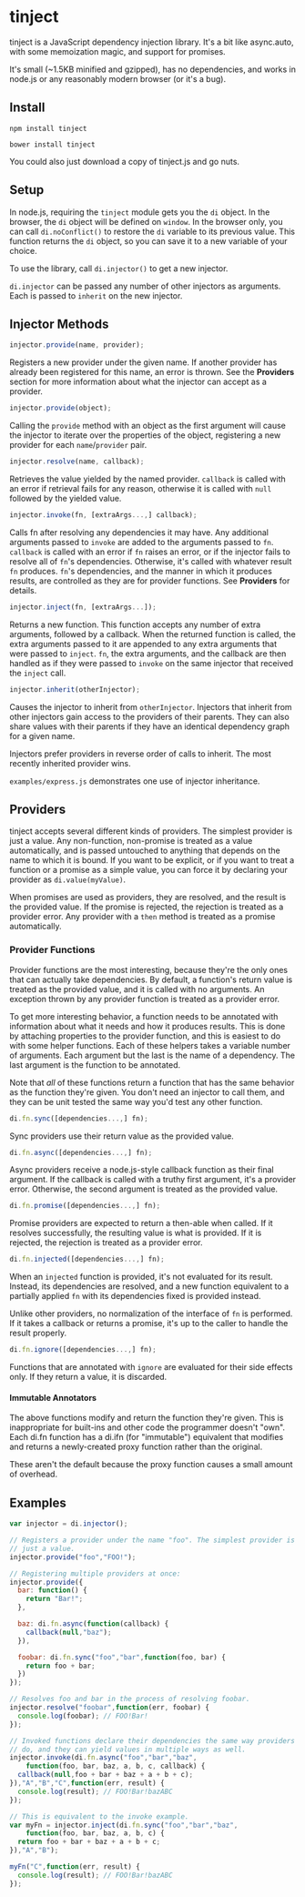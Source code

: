 tinject
=======

tinject is a JavaScript dependency injection library. It's a bit like
async.auto, with some memoization magic, and support for promises.

It's small (~1.5KB minified and gzipped), has no dependencies, and works
in node.js or any reasonably modern browser (or it's a bug).

Install
-------

```
npm install tinject
```
```
bower install tinject
```

You could also just download a copy of tinject.js and go nuts.

Setup
-----

In node.js, requiring the `tinject` module gets you the `di` object. In
the browser, the `di` object will be defined on `window`. In the browser
only, you can call `di.noConflict()` to restore the `di` variable to its
previous value. This function returns the `di` object, so you can save
it to a new variable of your choice.

To use the library, call `di.injector()` to get a new injector.

`di.injector` can be passed any number of other injectors as arguments.
Each is passed to `inherit` on the new injector.

Injector Methods
----------------

```js
injector.provide(name, provider);
```
Registers a new provider under the given name. If another provider has
already been registered for this name, an error is thrown.  See the
**Providers** section for more information about what the injector can
accept as a provider.

```js
injector.provide(object);
```
Calling the `provide` method with an object as the first argument will
cause the injector to iterate over the properties of the object,
registering a new provider for each `name`/`provider` pair.

```js
injector.resolve(name, callback);
```
Retrieves the value yielded by the named provider. `callback` is called
with an error if retrieval fails for any reason, otherwise it is called
with `null` followed by the yielded value.

```js
injector.invoke(fn, [extraArgs...,] callback);
```
Calls fn after resolving any dependencies it may have. Any additional
arguments passed to `invoke` are added to the arguments passed to `fn`.
`callback` is called with an error if `fn` raises an error, or if the
injector fails to resolve all of `fn`'s dependencies. Otherwise, it's
called with whatever result `fn` produces. `fn`'s dependencies, and the
manner in which it produces results, are controlled as they are for
provider functions. See **Providers** for details.

```js
injector.inject(fn, [extraArgs...]);
```
Returns a new function. This function accepts any number of extra
arguments, followed by a callback. When the returned function is
called, the extra arguments passed to it are appended to any extra
arguments that were passed to `inject`. `fn`, the extra arguments, and
the callback are then handled as if they were passed to `invoke` on the
same injector that received the `inject` call.

```js
injector.inherit(otherInjector);
```
Causes the injector to inherit from `otherInjector`. Injectors that
inherit from other injectors gain access to the providers of their
parents. They can also share values with their parents if they have an
identical dependency graph for a given name.

Injectors prefer providers in reverse order of calls to inherit. The
most recently inherited provider wins.

`examples/express.js` demonstrates one use of injector inheritance.

Providers
---------

tinject accepts several different kinds of providers. The simplest
provider is just a value. Any non-function, non-promise is treated as a
value automatically, and is passed untouched to anything that depends on
the name to which it is bound. If you want to be explicit, or if you
want to treat a function or a promise as a simple value, you can force
it by declaring your provider as `di.value(myValue)`.

When promises are used as providers, they are resolved, and the result
is the provided value. If the promise is rejected, the rejection is
treated as a provider error. Any provider with a `then` method is
treated as a promise automatically.

### Provider Functions

Provider functions are the most interesting, because they're the only
ones that can actually take dependencies. By default, a function's
return value is treated as the provided value, and it is called with no
arguments. An exception thrown by any provider function is treated as a
provider error.

To get more interesting behavior, a function needs to be annotated with
information about what it needs and how it produces results. This is
done by attaching properties to the provider function, and this is
easiest to do with some helper functions. Each of these helpers takes a
variable number of arguments. Each argument but the last is the name of
a dependency. The last argument is the function to be annotated.

Note that *all* of these functions return a function that has the same
behavior as the function they're given. You don't need an injector to
call them, and they can be unit tested the same way you'd test any other
function.

```js
di.fn.sync([dependencies...,] fn);
```
Sync providers use their return value as the provided value.

```js
di.fn.async([dependencies...,] fn);
```
Async providers receive a node.js-style callback function as their final
argument. If the callback is called with a truthy first argument, it's a
provider error. Otherwise, the second argument is treated as the
provided value.

```js
di.fn.promise([dependencies...,] fn);
```
Promise providers are expected to return a then-able when called. If it
resolves successfully, the resulting value is what is provided. If it is
rejected, the rejection is treated as a provider error.

```js
di.fn.injected([dependencies...,] fn);
```
When an `injected` function is provided, it's not evaluated for its
result. Instead, its dependencies are resolved, and a new function
equivalent to a partially applied `fn` with its dependencies fixed is
provided instead.

Unlike other providers, no normalization of the interface of `fn` is
performed. If it takes a callback or returns a promise, it's up to the
caller to handle the result properly.

```js
di.fn.ignore([dependencies...,] fn);
```
Functions that are annotated with `ignore` are evaluated for their side
effects only. If they return a value, it is discarded.

#### Immutable Annotators

The above functions modify and return the function they're given. This
is inappropriate for built-ins and other code the programmer doesn't
"own". Each di.fn function has a di.ifn (for "immutable") equivalent
that modifies and returns a newly-created proxy function rather than the
original.

These aren't the default because the proxy function causes a small
amount of overhead.

Examples
--------

```js
var injector = di.injector();

// Registers a provider under the name "foo". The simplest provider is
// just a value.
injector.provide("foo","FOO!");

// Registering multiple providers at once:
injector.provide({
  bar: function() {
    return "Bar!";
  },

  baz: di.fn.async(function(callback) {
    callback(null,"baz");
  }),

  foobar: di.fn.sync("foo","bar",function(foo, bar) {
    return foo + bar;
  })
});

// Resolves foo and bar in the process of resolving foobar.
injector.resolve("foobar",function(err, foobar) {
  console.log(foobar); // FOO!Bar!
});

// Invoked functions declare their dependencies the same way providers
// do, and they can yield values in multiple ways as well.
injector.invoke(di.fn.async("foo","bar","baz",
    function(foo, bar, baz, a, b, c, callback) {
  callback(null,foo + bar + baz + a + b + c);
}),"A","B","C",function(err, result) {
  console.log(result); // FOO!Bar!bazABC
});

// This is equivalent to the invoke example.
var myFn = injector.inject(di.fn.sync("foo","bar","baz",
    function(foo, bar, baz, a, b, c) {
  return foo + bar + baz + a + b + c;
}),"A","B");

myFn("C",function(err, result) {
  console.log(result); // FOO!Bar!bazABC
});
```
